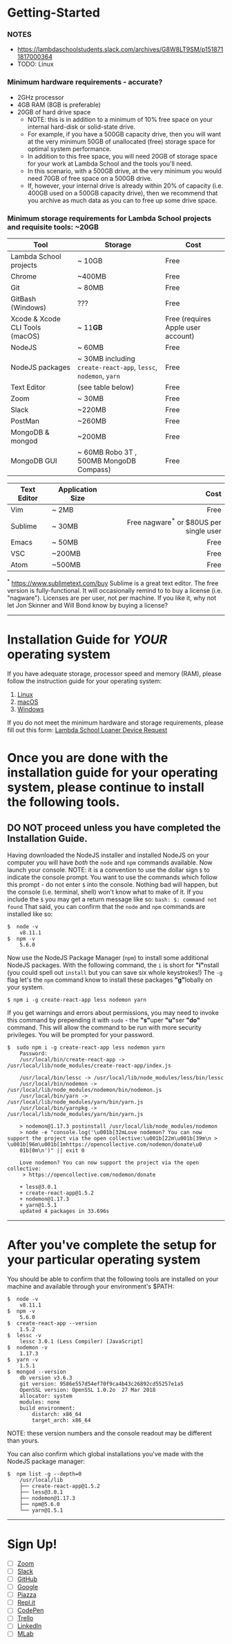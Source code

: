 # Getting-Started

### NOTES
- https://lambdaschoolstudents.slack.com/archives/G8W8LT9SM/p1518711817000364
- TODO: Linux

### Minimum hardware requirements - accurate?
- 2GHz processor
- 4GB RAM (8GB is preferable)
- 20GB of hard drive space
  - NOTE: this is in addition to a minimum of 10% free space on your internal hard-disk or solid-state drive.
  - For example, if you have a 500GB capacity drive, then you will want at the very minimum 50GB of unallocated (free) storage space for optimal system performance.
  - In addition to this free space, you will need 20GB of storage space for your work at Lambda School and the tools you'll need.
  - In this scenario, with a 500GB drive, at the very minimum you would need 70GB of free space on a 500GB drive.
  - If, however, your internal drive is already within 20% of capacity (i.e. 400GB used on a 500GB capacity drive), then we recommend that you archive as much data as you can to free up some drive space.

### Minimum storage requirements for Lambda School projects and requisite tools: ~20GB
| Tool | Storage | Cost |
|---|---|---|
| Lambda School projects | ~ 10GB | Free |
| Chrome | ~400MB | Free |
| Git | ~ 80MB | Free |
| GitBash (Windows) | ??? | Free |
| Xcode & Xcode CLI Tools (macOS) | ~ 11**GB** | Free (requires Apple user account) |
| NodeJS | ~ 60MB | Free |
| NodeJS packages | ~ 30MB including `create-react-app`, `lessc`, `nodemon`, `yarn` | Free |
| Text Editor | (see table below) | Free |
| Zoom | ~ 30MB | Free |
| Slack | ~220MB | Free |
| PostMan | ~260MB | Free |
| MongoDB & mongod | ~200MB | Free |
| MongoDB GUI | ~ 60MB Robo 3T , 500MB MongoDB Compass) | Free |

| Text Editor | Application Size | Cost |
|---|---|--:|
| Vim | ~  2MB | Free |
| Sublime | ~ 30MB | Free nagware<sup>*</sup> or $80US per single user |
| Emacs | ~ 50MB | Free |
| VSC | ~200MB | Free |
| Atom | ~500MB | Free |

<sup>*</sup> https://www.sublimetext.com/buy Sublime is a great text editor. The free version is fully-functional. It will occasionally remind to to buy a license (i.e. "nagware"). Licenses are per user, not per machine. If you like it, why not let Jon Skinner and Will Bond know by buying a license?

***

# Installation Guide for _YOUR_ operating system
If you have adequate storage, processor speed and memory (RAM), please follow the instruction guide for your operating system:
1. [Linux](Linux/README.md)
2. [macOS](Mac/README.md)
3. [Windows](Windows/README.md)

If you do not meet the minimum hardware and storage requirements, please fill out this form: [Lambda School Loaner Device Request](https://airtable.com/shrEHS8dPFyhcYBMI)

# Once you are done with the installation guide for your operating system, please continue to install the following tools.
## DO NOT proceed unless you have completed the Installation Guide.

Having downloaded the NodeJS installer and installed NodeJS on your computer you will have _both_ the `node` and `npm` commands available. Now launch your console. NOTE: it is a convention to use the dollar sign `$` to indicate the console prompt. You want to use the commands which follow this prompt - do not enter `$` into the console. Nothing bad will happen, but the console (i.e. terminal, shell) won't know what to make of it. If you include the `$` you may get a return message like so: `bash: $: command not found` That said, you can confirm that the `node` and `npm` commands are installed like so:

```console
$  node -v
    v8.11.1
$  npm -v
    5.6.0
```

Now use the NodeJS Package Manager (`npm`) to install some additional NodeJS packages. With the following command, the `i` is short for <b>"i"</b>nstall (you could spell out `install` but you can save six whole keystrokes!) The `-g` flag let's the `npm` command know to install these packages <b>"g"</b>lobally on your system.

```console
$ npm i -g create-react-app less nodemon yarn
```

If you get warnings and errors about permissions, you may need to invoke this command by prepending it with `sudo` - the <b>"s"</b>uper <b>"u"</b>ser <b>"do"</b> command. This will allow the command to be run with more security privileges. You will be prompted for your password.

```console
$  sudo npm i -g create-react-app less nodemon yarn
    Password:
    /usr/local/bin/create-react-app -> /usr/local/lib/node_modules/create-react-app/index.js

    /usr/local/bin/lessc -> /usr/local/lib/node_modules/less/bin/lessc
    /usr/local/bin/nodemon -> /usr/local/lib/node_modules/nodemon/bin/nodemon.js
    /usr/local/bin/yarn -> /usr/local/lib/node_modules/yarn/bin/yarn.js
    /usr/local/bin/yarnpkg -> /usr/local/lib/node_modules/yarn/bin/yarn.js

    > nodemon@1.17.3 postinstall /usr/local/lib/node_modules/nodemon
    > node -e "console.log('\u001b[32mLove nodemon? You can now support the project via the open collective:\u001b[22m\u001b[39m\n > \u001b[96m\u001b[1mhttps://opencollective.com/nodemon/donate\u0
    01b[0m\n')" || exit 0

    Love nodemon? You can now support the project via the open collective:
     > https://opencollective.com/nodemon/donate

    + less@3.0.1
    + create-react-app@1.5.2
    + nodemon@1.17.3
    + yarn@1.5.1
    updated 4 packages in 33.696s
```

***

# After you've complete the setup for your particular operating system
You should be able to confirm that the following tools are installed on your machine and available through your environment's $PATH:

```console
$  node -v
    v8.11.1
$  npm -v
    5.6.0
$  create-react-app --version
    1.5.2
$  lessc -v
    lessc 3.0.1 (Less Compiler) [JavaScript]
$  nodemon -v
    1.17.3
$  yarn -v
    1.5.1
$  mongod --version
    db version v3.6.3
    git version: 9586e557d54ef70f9ca4b43c26892cd55257e1a5
    OpenSSL version: OpenSSL 1.0.2o  27 Mar 2018
    allocator: system
    modules: none
    build environment:
        distarch: x86_64
        target_arch: x86_64
```

NOTE: these version numbers and the console readout may be different than yours.

You can also confirm which global installations you've made with the NodeJS package manager:
```console
$  npm list -g --depth=0
    /usr/local/lib
    ├── create-react-app@1.5.2
    ├── less@3.0.1
    ├── nodemon@1.17.3
    ├── npm@5.6.0
    └── yarn@1.5.1
```

***

# Sign Up!
- [ ] [Zoom](https://www.zoom.us/signup)
- [ ] [Slack](https://slack.com/)
- [ ] [GitHub](https://www.github.com/)
- [ ] [Google](https://accounts.google.com/SignUp)
- [ ] [Piazza](https://piazza.com/signup)
- [ ] [Repl.it](https://repl.it/signup)
- [ ] [CodePen](https://codepen.io/)
- [ ] [Trello](https://trello.com/signup)
- [ ] [LinkedIn](https://www.linkedin.com)
- [ ] [MLab](https://mlab.com/signup/)
